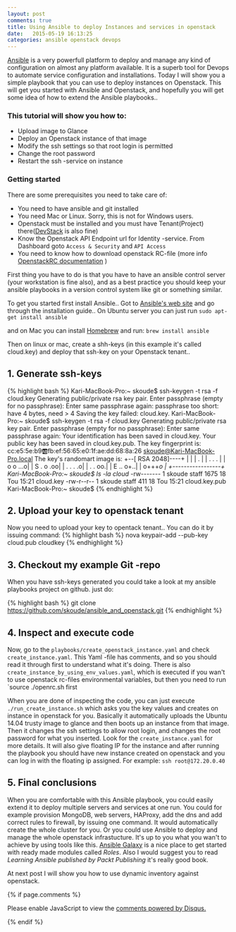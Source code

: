 ```yaml
---
layout: post
comments: true
title: Using Ansible to deploy Instances and services in openstack
date:   2015-05-19 16:13:25
categories: ansible openstack devops
---
```


[Ansible](http://www.ansible.com) is a very powerfull platform to deploy and manage any kind of configuration on almost any platform available. It is a superb tool for Devops to automate service configuration and installations. Today I will show you a simple playbook that you can use to deploy instances on Openstack. This will get you started with Ansible and Openstack, and hopefully you will get some idea of how to extend the Ansible playbooks..

### This tutorial will show you how to:

*  Upload image to Glance 
*  Deploy an Openstack instance of that image 
*  Modify the ssh settings so that root login is permitted 
*  Change the root password
*  Restart the ssh -service on instance


### Getting started

There are some prerequisites you need to take care of:

* You need to have ansible and git installed
* You need Mac or Linux. Sorry, this is not for Windows users. 
* Openstack must be installed and you must have Tenant(Project) there([DevStack](http://docs.openstack.org/developer/devstack/) is also fine)
* Know the Openstack API Endpoint url for Identity -service. From Dashboard goto `Access & Security` and `API Access` 
* You need to know how to download openstack RC-file (more info [OpenstackRC documentation](http://docs.openstack.org/cli-reference/content/cli_openrc.html) )


First thing you have to do is that you have to have an ansible control server (your workstation is fine also), and as a best practice you should keep your ansible playbooks in a version control system like git or something similar. 

To get you started first install Ansible.. Got to [Ansible's web site](www.ansible.com) and go through the installation guide..
On Ubuntu server you can just run
`sudo apt-get install ansible`

and on Mac you can install [Homebrew](http://brew.sh/) and run:
`brew install ansible`


Then on linux or mac, create a  shh-keys (in this example it's called cloud.key) and deploy that ssh-key on your Openstack tenant.. 


## 1. Generate ssh-keys

{% highlight bash %}
Kari-MacBook-Pro:~ skoude$ ssh-keygen -t rsa -f cloud.key
Generating public/private rsa key pair.
Enter passphrase (empty for no passphrase):
Enter same passphrase again:
passphrase too short: have 4 bytes, need > 4
Saving the key failed: cloud.key.
Kari-MacBook-Pro:~ skoude$ ssh-keygen -t rsa -f cloud.key
Generating public/private rsa key pair.
Enter passphrase (empty for no passphrase):
Enter same passphrase again:
Your identification has been saved in cloud.key.
Your public key has been saved in cloud.key.pub.
The key fingerprint is:
cc:e5:5e:b9:ab:fb:ef:56:65:e0:1f:ae:dd:68:8a:26 skoude@Kari-MacBook-Pro.local
The key's randomart image is:
+--[ RSA 2048]----+
|                 |
|              .  |
|          .  . . |
|       o o   ...o|
|        S . o .oo|
|         . . . .o|
|          . . oo.|
|        E .. o+..|
|         o+++*o  |
+-----------------+
Kari-MacBook-Pro:~ skoude$ ls -la cloud*
-rw-------  1 skoude  staff  1675 18 Tou 15:21 cloud.key
-rw-r--r--  1 skoude  staff   411 18 Tou 15:21 cloud.key.pub
Kari-MacBook-Pro:~ skoude$
{% endhighlight %}


## 2. Upload your key to openstack tenant

Now you need to upload your key to opentack tenant.. You can do it by issuing command:
{% highlight bash %}
nova keypair-add --pub-key cloud.pub cloudkey
{% endhighlight %}

## 3. Checkout my example Git -repo
When you have ssh-keys generated you could take a look at my ansible playbooks project on github. 
just do:

{% highlight bash %}
git clone https://github.com/skoude/ansible_and_openstack.git
{% endhighlight %}


## 4. Inspect and execute code
Now,  go to the `playbooks/create_openstack_instance.yaml` and check `create_instance.yaml`. This Yaml -file has comments, and so you should read it through first to understand what it's doing. There is also `create_instance_by_using_env_values.yaml`, which is executed if you wan't to use openstack rc-files environmental variables, but then you need to run `source ./openrc.sh first

When you are done of inspecting the code, you can just execute `./run_create_instance.sh` which asks you the key values and creates on instance in openstack for you. Basically it automatically uploads the Ubuntu 14.04 trusty image to glance and then boots up an instance from that image. Then it changes the ssh settings to allow root login, and changes the root password for what you inserted.  Look for the `create_instance.yaml` for more details. It will also give floating IP for the instance and after running the playbook you should have new instance created on openstack and you can log in with the floating ip assigned. For example: `ssh root@172.20.0.40` 


## 5. Final conclusions

When you are comfortable with this Ansible playbook, you could easily extend it to deploy multiple servers and services at one run. You could for example provision MongoDB, web servers, HAProxy, add the dns and add correct rules to firewall,  by issuing one command.  It would automatically create the whole cluster for you. Or you could use Ansible to deploy and manage the whole openstack infrastucture. It's up to you what you wan't to achieve by using tools like this.  [Ansible Galaxy](https://galaxy.ansible.com/) is a nice place to get started with ready made modules called *Roles*. Also I would suggest you to read *Learning Ansible published by Packt Publishing*  it's really good book. 

At next post I will show you how to use dynamic inventory against openstack. 



{% if page.comments %}
<div id="disqus_thread"></div>
<script type="text/javascript">
    /* * * CONFIGURATION VARIABLES * * */
    var disqus_shortname = 'skoudestechnologyblog';
    
    /* * * DON'T EDIT BELOW THIS LINE * * */
    (function() {
        var dsq = document.createElement('script'); dsq.type = 'text/javascript'; dsq.async = true;
        dsq.src = '//' + disqus_shortname + '.disqus.com/embed.js';
        (document.getElementsByTagName('head')[0] || document.getElementsByTagName('body')[0]).appendChild(dsq);
    })();
</script>
<noscript>Please enable JavaScript to view the <a href="https://disqus.com/?ref_noscript" rel="nofollow">comments powered by Disqus.</a></noscript>

{% endif %}


